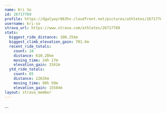 ```yaml
---
name: Kri So
id: 26717769
profile: https://dgalywyr863hv.cloudfront.net/pictures/athletes/26717769/7761026/13/large.jpg
username: kri-so
strava_url: https://www.strava.com/athletes/26717769
stats:
  biggest_ride_distance: 100.25km
  biggest_climb_elevation_gain: 701.6m
  recent_ride_totals:
    count: 18
    distance: 610.28km
    moving_time: 24h 17m
    elevation_gain: 3341m
  ytd_ride_totals:
    count: 85
    distance: 2263km
    moving_time: 90h 50m
    elevation_gain: 15584m
layout: strava_member
--- 
```

...
